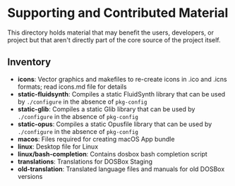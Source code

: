 # Supporting and Contributed Material

This directory holds material that may benefit the users, developers, or
project but that aren't directly part of the core source of the project
itself.

## Inventory

- **icons**: Vector graphics and makefiles to re-create icons in .ico
  and .icns formats; read icons.md file for details
- **static-fluidsynth**: Compiles a static FluidSynth library that can
  be used by `./configure` in the absence of `pkg-config`
- **static-glib**: Compiles a static Glib library that can be used by
 `./configure` in the absence of `pkg-config`
- **static-opus**: Compiles a static Opusfile library that can be used
  by `./configure` in the absence of `pkg-config`
- **macos**: Files required for creating macOS App bundle
- **linux**: Desktop file for Linux
- **linux/bash-completion**: Contains dosbox bash completion script
- **translations**: Translations for DOSBox Staging
- **old-translation**: Translated language files and manuals for old
  DOSBox versions
